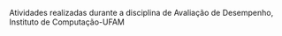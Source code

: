 Atividades realizadas durante a disciplina de Avaliação de Desempenho, Instituto de Computação-UFAM
